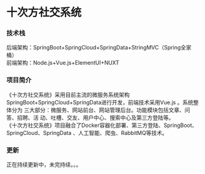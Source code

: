 # 十次方社交系统
### 技术栈
后端架构：SpringBoot+SpringCloud+SpringData+StringMVC（Spring全家桶）  
前端架构：Node.js+Vue.js+ElementUI+NUXT
### 项目简介
《十次方社交系统》采用目前主流的微服务系统架构 SpringBoot+SpringCloud+SpringData进行开发，前端技术采用Vue.js 。系统整体分为 三大部分：微服务、网站前台、网站管理后台。功能模块包括文章、问答、招聘、活 动、吐槽、交友、用户中心、搜索中心及第三方登陆等。  
《十次方社交系统》项目融合了Docker容器化部署、第三方登陆、SpringBoot、 SpringCloud、SpringData 、人工智能、爬虫、RabbitMQ等技术。  
### 更新
正在持续更新中，未完持续。。。
